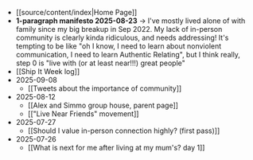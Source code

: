 - [[source/content/index|Home Page]]
- **1-paragraph manifesto 2025-08-23** → I've mostly lived alone of with family since my big breakup in Sep 2022. My lack of in-person community is clearly kinda ridiculous, and needs addressing! It's tempting to be like "oh I know, I need to learn about nonviolent communication, I need to learn Authentic Relating", but I think really, step 0 is "live with (or at least near!!!) great people"
- [[Ship It Week log]]
- 2025-09-08
	- [[Tweets about the importance of community]]
- 2025-08-12
	- [[Alex and Simmo group house, parent page]]
	- [["Live Near Friends" movement]]
- 2025-07-27
	- [[Should I value in-person connection highly? (first pass)]]
- 2025-07-26
	- [[What is next for me after living at my mum's? day 1]]
